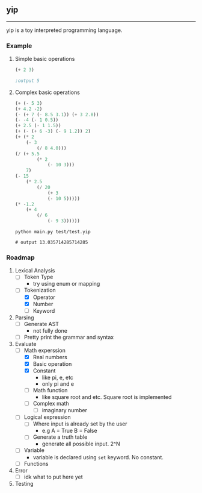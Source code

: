 ## yip
____
yip is a toy interpreted programming language.

### Example
1. Simple basic operations
    ```lisp
    (+ 2 3)

    ;output 5
    ```

2. Complex basic operations
    ```lisp
    (+ (- 5 3)
    (+ 4.2 -2)
    (- (+ 7 (- 8.5 3.1)) (+ 3 2.8))
    (- -4 (- 1 0.5))
    (+ 2.5 (- 1 1.5))
    (+ (- (+ 6 -3) (- 9 1.2)) 2)
    (+ (* 2
        (- 3
            (/ 8 4.0)))
    (/ (+ 5.5
            (* 2
                (- 10 3)))
        7)
    (- 15
        (* 2.5
            (/ 20
                (+ 3
                (- 10 5)))))
    (* -1.2
        (+ 4
            (/ 6
                (- 9 3))))))
    ```
    ```shell
    python main.py test/test.yip

    # output 13.035714285714285
    ```

### Roadmap

1. Lexical Analysis
    - [ ] Token Type
        - try using enum or mapping
    - [ ] Tokenization
        - [x] Operator
        - [x] Number
        - [ ] Keyword

2. Parsing
    - [ ] Generate AST
        - not fully done
    - [ ] Pretty print the grammar and syntax

3. Evaluate
    - [ ] Math experssion
        - [x] Real numbers
        - [x] Basic operation
        - [x] Constant
            - like pi, e, etc
            - only pi and e
        - [ ] Math function
            - like square root and etc. Square root is implemented
        - [ ] Complex math
            - [ ] imaginary number
    - [ ] Logical expression
        - [ ] Where input is already set by the user
            - e.g A = True B = False
        - [ ] Generate a truth table
            - generate all possible input. 2^N
    - [ ] Variable
        - variable is declared using `set` keyword. No constant.
    - [ ] Functions

4. Error
    - [ ] idk what to put here yet

5. Testing